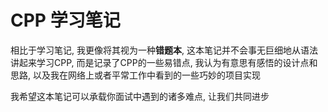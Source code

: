 # CPP 学习笔记
相比于学习笔记, 我更像将其视为一种**错题本**, 这本笔记并不会事无巨细地从语法讲起来学习CPP, 而是记录了CPP的一些易错点, 我认为有意思有感悟的设计点和思路, 以及我在网络上或者平常工作中看到的一些巧妙的项目实现

我希望这本笔记可以承载你面试中遇到的诸多难点, 让我们共同进步